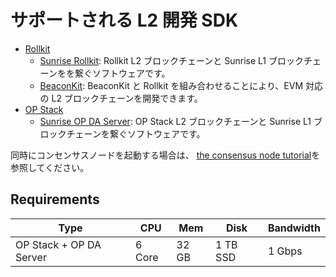 # サポートされる L2 開発 SDK

- [Rollkit](https://rollkit.dev/learn/intro)
  - [Sunrise Rollkit](https://github.com/sunriselayer/sunrise-rollkit): Rollkit L2 ブロックチェーンと Sunrise L1 ブロックチェーンをを繋ぐソフトウェアです。
  - [BeaconKit](https://rollkit.dev/tutorials/beaconkit): BeaconKit と Rollkit を組み合わせることにより、EVM 対応の L2 ブロックチェーンを開発できます。
- [OP Stack](https://docs.optimism.io/stack/getting-started)
  - [Sunrise OP DA Server](https://github.com/sunriselayer/sunrise-op-da-server): OP Stack L2 ブロックチェーンと Sunrise L1 ブロックチェーンを繋ぐソフトウェアです。

同時にコンセンサスノードを起動する場合は、 [the consensus node tutorial](../../node/types/consensus/README.md)を参照してください。

## Requirements

| Type                    | CPU    | Mem   | Disk     | Bandwidth |
| ----------------------- | ------ | ----- | -------- | --------- |
| OP Stack + OP DA Server | 6 Core | 32 GB | 1 TB SSD | 1 Gbps    |
